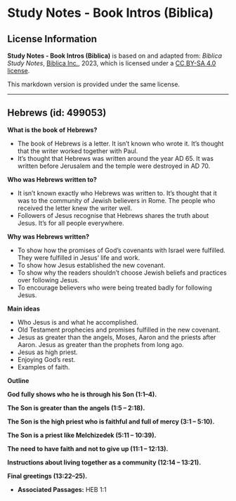 # Study Notes - Book Intros (Biblica)

## License Information

**Study Notes - Book Intros (Biblica)** is based on and adapted from: _Biblica Study Notes_, [Biblica Inc.](https://www.biblica.com/), 2023, which is licensed under a [CC BY-SA 4.0 license](https://creativecommons.org/licenses/by-sa/4.0/legalcode.en).

This markdown version is provided under the same license.



--------------------------------

## Hebrews (id: 499053)

**What is the book of** **Hebrews?**

* The book of Hebrews is a letter. It isn’t known who wrote it. It’s thought that the writer worked together with Paul.
* It’s thought that Hebrews was written around the year AD 65\. It was written before Jerusalem and the temple were destroyed in AD 70\.

**Who was Hebrews written to?**

* It isn’t known exactly who Hebrews was written to. It’s thought that it was to the community of Jewish believers in Rome. The people who received the letter knew the writer well.
* Followers of Jesus recognise that Hebrews shares the truth about Jesus. It’s for all people everywhere.

**Why was Hebrews written?**

* To show how the promises of God’s covenants with Israel were fulfilled. They were fulfilled in Jesus’ life and work.
* To show how Jesus established the new covenant.
* To show why the readers shouldn’t choose Jewish beliefs and practices over following Jesus.
* To encourage believers who were being treated badly for following Jesus.

**Main ideas**

* Who Jesus is and what he accomplished.
* Old Testament prophecies and promises fulfilled in the new covenant.
* Jesus as greater than the angels, Moses, Aaron and the priests after Aaron. Jesus as greater than the prophets from long ago.
* Jesus as high priest.
* Enjoying God’s rest.
* Examples of faith.

**Outline**

**God fully shows who he is through his Son (1:1–4\).**

**The Son is greater than the angels (1:5 – 2:18\).**

**The Son is the high priest who is faithful and full of mercy (3:1 – 5:10\).**

**The Son is a priest like Melchizedek (5:11 – 10:39\).**

**The need to have faith and not to give up (11:1 – 12:13\).**

**Instructions about living together as a community (12:14 – 13:21\).**

**Final greetings (13:22–25\).**

* **Associated Passages:** HEB 1:1


